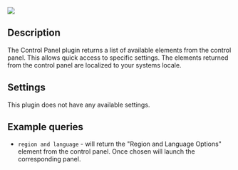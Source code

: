 ![](http://imgur.com/aAnQ95h.png)

## Description

The Control Panel plugin returns a list of available elements from the control panel. This allows quick access to specific settings. The elements returned from the control panel are localized to your systems locale. 

## Settings

This plugin does not have any available settings. 

## Example queries

- `region and language` - will return the "Region and Language Options" element from the control panel. Once chosen will launch the corresponding panel. 